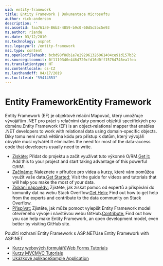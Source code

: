 ```yaml
---
uid: entity-framework
title: Entity Framework | Dokumentace Microsoftu
author: rick-anderson
description: ''
ms.assetid: faa761a9-86b3-4859-b9c0-60d5c5bc5e93
ms.author: riande
ms.date: 03/12/2010
ms.technology: aspnet
msc.legacyurl: /entity-framework
msc.type: content
ms.openlocfilehash: bcbd98f88b1e7e292961326061404ce91d157b32
ms.sourcegitcommit: 0f1119340e4464720cfd16d0ff15764746ea1fea
ms.translationtype: HT
ms.contentlocale: cs-CZ
ms.lasthandoff: 04/17/2019
ms.locfileid: "59414553"
---
```

# <a name="entity-framework"></a><span data-ttu-id="964e1-102">Entity Framework</span><span class="sxs-lookup"><span data-stu-id="964e1-102">Entity Framework</span></span>

<span data-ttu-id="964e1-103">Entity Framework (EF) je objektově relační Mapovač, který umožňuje vývojářům .NET pro práci s relačními daty pomocí objektů specifických pro doménu.</span><span class="sxs-lookup"><span data-stu-id="964e1-103">Entity Framework (EF) is an object-relational mapper that enables .NET developers to work with relational data using domain-specific objects.</span></span> <span data-ttu-id="964e1-104">Díky tomu není nutná většina kódu pro přístup k datům, který vývojáři obvykle musí vytvářet.</span><span class="sxs-lookup"><span data-stu-id="964e1-104">It eliminates the need for most of the data-access code that developers usually need to write.</span></span>


- <span data-ttu-id="964e1-105">[Získáte:](https://msdn.com/data/ee712906) Přidat do projektu a začít využívat tuto výkonné O/RM.</span><span class="sxs-lookup"><span data-stu-id="964e1-105">[Get it:](https://msdn.com/data/ee712906) Add this to your project and start taking advantage of this powerful O/RM.</span></span>
- <span data-ttu-id="964e1-106">[Začínáme:](https://msdn.com/data/ee712907) Naleznete v příručce pro videa a kurzy, které vám pomůžou využít vaše data.</span><span class="sxs-lookup"><span data-stu-id="964e1-106">[Get Started:](https://msdn.com/data/ee712907) Visit the guide for videos and tutorials that will help you make the most of your data.</span></span>
- <span data-ttu-id="964e1-107">[Získání nápovědy:](https://msdn.com/data/hh913619) Zjistěte, jak získat pomoc od expertů a přispívání do komunity dat na webu Stack Overflow.</span><span class="sxs-lookup"><span data-stu-id="964e1-107">[Get Help:](https://msdn.com/data/hh913619) Find out how to get help from the experts and contribute to the data community on Stack Overflow.</span></span>
- <span data-ttu-id="964e1-108">[Přispívat:](https://github.com/aspnet/EntityFramework6) Zjistěte, jak může pomoct vylepšit Entity Framework model otevřeného vývoje i návštěvou webu GitHub.</span><span class="sxs-lookup"><span data-stu-id="964e1-108">[Contribute:](https://github.com/aspnet/EntityFramework6) Find out how you can help make Entity Framework, an open development model, even better by visiting GitHub site.</span></span>


<span data-ttu-id="964e1-109">Použití rozhraní Entity Framework s ASP.NET</span><span class="sxs-lookup"><span data-stu-id="964e1-109">Use Entity Framework with ASP.NET</span></span>

- [<span data-ttu-id="964e1-110">Kurzy webových formulářů</span><span class="sxs-lookup"><span data-stu-id="964e1-110">Web Forms Tutorials</span></span>](web-forms/overview/older-versions-getting-started/getting-started-with-ef/the-entity-framework-and-aspnet-getting-started-part-1.md)
- [<span data-ttu-id="964e1-111">Kurzy MVC</span><span class="sxs-lookup"><span data-stu-id="964e1-111">MVC Tutorials</span></span>](mvc/overview/getting-started/getting-started-with-ef-using-mvc/creating-an-entity-framework-data-model-for-an-asp-net-mvc-application.md)
- [<span data-ttu-id="964e1-112">Ukázkové aplikace</span><span class="sxs-lookup"><span data-stu-id="964e1-112">Sample Application</span></span>](https://webpifeed.blob.core.windows.net/webpifeed/Partners/ASP.NET%20MVC%20Application%20Using%20Entity%20Framework%20Code%20First.zip)
